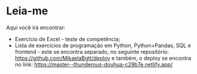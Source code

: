 # Leia-me
Aqui você irá encontrar:
- Exercício de Excel - teste de competência;
- Lista de exercícios de programação em Python, Python+Pandas, SQL e frontend - este se encontra separado, no seguinte repositório:
https://github.com/MikaelaBgtt/deploy
e também, o deploy se encontra no link: https://master--thunderous-douhua-c29b7e.netlify.app/
